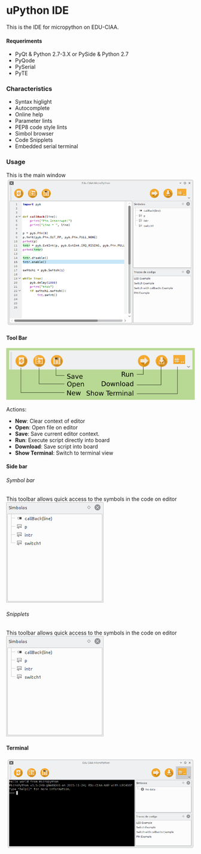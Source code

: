 # uPython IDE

This is the IDE for micropython on EDU-CIAA.

#### Requeriments

 - PyQt & Python 2.7-3.X or PySide & Python 2.7
 - PyQode
 - PySerial
 - PyTE

### Characteristics

  - Syntax higlight
  - Autocomplete
  - Online help
  - Parameter lints
  - PEP8 code style lints
  - Simbol browser
  - Code Snipplets
  - Embedded serial terminal

### Usage

This is the main window
![Main Window](doc/screenshoot1.png)

#### Tool Bar
![Toolbar](doc/toolbar.png)

Actions:
  - **New**: Clear context of editor
  - **Open**: Open file on editor
  - **Save**: Save current editor context.
  - **Run**: Execute script directly into board
  - **Download**: Save script into board
  - **Show Terminal**: Switch to terminal view

#### Side bar

###### Symbol bar
This toolbar allows quick access to the symbols in the code on editor
![Toolbar](doc/simbolbrowser.png)

###### Snipplets
This toolbar allows quick access to the symbols in the code on editor
![Toolbar](doc/simbolbrowser.png)

#### Terminal

![Terminal](doc/terminal.png)
